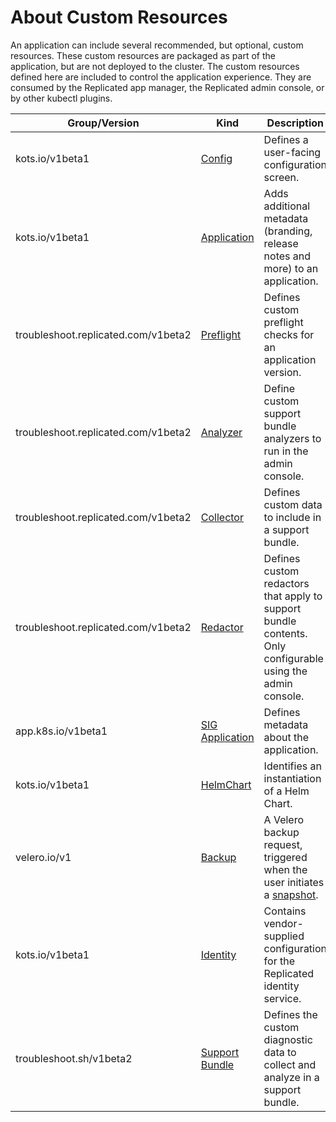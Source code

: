 # About Custom Resources

An application can include several recommended, but optional, custom resources.
These custom resources are packaged as part of the application, but are not deployed to the cluster.
The custom resources defined here are included to control the application experience. They are consumed by the Replicated app manager, the Replicated admin console, or by other kubectl plugins.

| Group/Version | Kind | Description |
|---------------|------|-------------|
| kots.io/v1beta1 | [Config](custom-resource-config)| Defines a user-facing configuration screen. |
| kots.io/v1beta1 | [Application](custom-resource-application) | Adds additional metadata (branding, release notes and more) to an application. |
| troubleshoot.replicated.com/v1beta2 | [Preflight](custom-resource-preflight) | Defines custom preflight checks for an application version. |
| troubleshoot.replicated.com/v1beta2 | [Analyzer](https://troubleshoot.sh/reference/analyzers/overview/) | Define custom support bundle analyzers to run in the admin console. |
| troubleshoot.replicated.com/v1beta2 | [Collector](https://troubleshoot.sh/reference/collectors/overview/) | Defines custom data to include in a support bundle.|
| troubleshoot.replicated.com/v1beta2 | [Redactor](https://troubleshoot.sh/reference/redactors/overview/) | Defines custom redactors that apply to support bundle contents. Only configurable using the admin console. |
| app.k8s.io/v1beta1 | [SIG Application](custom-resource-sig-application) | Defines metadata about the application. |
| kots.io/v1beta1 | [HelmChart](custom-resource-helmchart) | Identifies an instantiation of a Helm Chart. |
| velero.io/v1 | [Backup](https://velero.netlify.app/docs/v1.3.2/api-types/backup/) | A Velero backup request, triggered when the user initiates a [snapshot](../vendor/snapshots-overview). |
| kots.io/v1beta1 | [Identity](custom-resource-identity) | Contains vendor-supplied configuration for the Replicated identity service. |
| troubleshoot.sh/v1beta2 | [Support Bundle](custom-resource-support-bundle) | Defines the custom diagnostic data to collect and analyze in a support bundle. |
